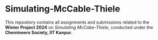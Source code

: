 # Simulating-McCable-Thiele

This repository contains all assignments and submissions related to the **Winter Project 2024** on *Simulating McCabe-Thiele*, conducted under the **Chemineers Society, IIT Kanpur**.
